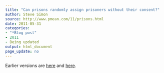 ```yaml
---
title: "Can prisons randomly assign prisoners without their consent?"
author: Steve Simon
source: http://www.pmean.com/11/prisons.html
date: 2011-05-31
categories:
- "*Blog post"
- 2011
- Being updated
output: html_document
page_update: no
---
```


Earlier versions are [here][sim1] and [here][sim2].

[sim1]: http://www.pmean.com/11/prisons.html
[sim2]: http://new.pmean.com/prisons/
